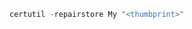<!-- TITLE: Exchange Repair Certificate Still Pending Request -->


```powershell
certutil -repairstore My "<thumbprint>"
```
